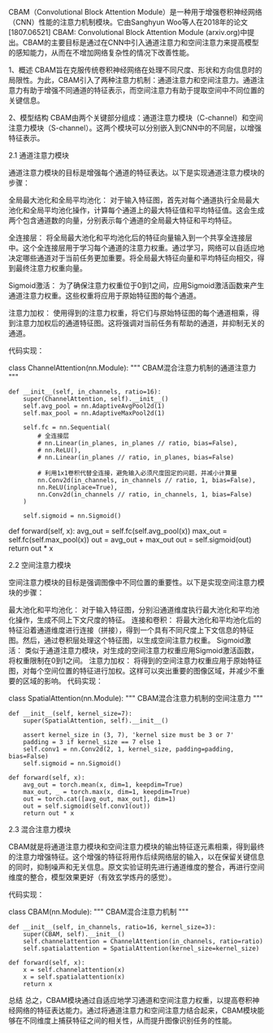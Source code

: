 CBAM（Convolutional Block Attention Module）是一种用于增强卷积神经网络（CNN）性能的注意力机制模块。它由Sanghyun Woo等人在2018年的论文[1807.06521] CBAM: Convolutional Block Attention Module (arxiv.org)中提出。CBAM的主要目标是通过在CNN中引入通道注意力和空间注意力来提高模型的感知能力，从而在不增加网络复杂性的情况下改善性能。

1、概述
CBAM旨在克服传统卷积神经网络在处理不同尺度、形状和方向信息时的局限性。为此，CBAM引入了两种注意力机制：通道注意力和空间注意力。通道注意力有助于增强不同通道的特征表示，而空间注意力有助于提取空间中不同位置的关键信息。

2、模型结构
CBAM由两个关键部分组成：通道注意力模块（C-channel）和空间注意力模块（S-channel）。这两个模块可以分别嵌入到CNN中的不同层，以增强特征表示。

2.1 通道注意力模块

通道注意力模块的目标是增强每个通道的特征表达。以下是实现通道注意力模块的步骤：

全局最大池化和全局平均池化： 对于输入特征图，首先对每个通道执行全局最大池化和全局平均池化操作，计算每个通道上的最大特征值和平均特征值。这会生成两个包含通道数的向量，分别表示每个通道的全局最大特征和平均特征。

全连接层： 将全局最大池化和平均池化后的特征向量输入到一个共享全连接层中。这个全连接层用于学习每个通道的注意力权重。通过学习，网络可以自适应地决定哪些通道对于当前任务更加重要。将全局最大特征向量和平均特征向相交，得到最终注意力权重向量。

Sigmoid激活： 为了确保注意力权重位于0到1之间，应用Sigmoid激活函数来产生通道注意力权重。这些权重将应用于原始特征图的每个通道。

注意力加权： 使用得到的注意力权重，将它们与原始特征图的每个通道相乘，得到注意力加权后的通道特征图。这将强调对当前任务有帮助的通道，并抑制无关的通道。

代码实现：

class ChannelAttention(nn.Module):
    """
    CBAM混合注意力机制的通道注意力
    """

    def __init__(self, in_channels, ratio=16):
        super(ChannelAttention, self).__init__()
        self.avg_pool = nn.AdaptiveAvgPool2d(1)
        self.max_pool = nn.AdaptiveMaxPool2d(1)

        self.fc = nn.Sequential(
            # 全连接层
            # nn.Linear(in_planes, in_planes // ratio, bias=False),
            # nn.ReLU(),
            # nn.Linear(in_planes // ratio, in_planes, bias=False)

            # 利用1x1卷积代替全连接，避免输入必须尺度固定的问题，并减小计算量
            nn.Conv2d(in_channels, in_channels // ratio, 1, bias=False),
            nn.ReLU(inplace=True),
            nn.Conv2d(in_channels // ratio, in_channels, 1, bias=False)
        )

        self.sigmoid = nn.Sigmoid()

   def forward(self, x):
       avg_out = self.fc(self.avg_pool(x))
       max_out = self.fc(self.max_pool(x))
       out = avg_out + max_out
       out = self.sigmoid(out)
       return out * x

2.2 空间注意力模块

空间注意力模块的目标是强调图像中不同位置的重要性。以下是实现空间注意力模块的步骤：

最大池化和平均池化： 对于输入特征图，分别沿通道维度执行最大池化和平均池化操作，生成不同上下文尺度的特征。
连接和卷积： 将最大池化和平均池化后的特征沿着通道维度进行连接（拼接），得到一个具有不同尺度上下文信息的特征图。然后，通过卷积层处理这个特征图，以生成空间注意力权重。
Sigmoid激活： 类似于通道注意力模块，对生成的空间注意力权重应用Sigmoid激活函数，将权重限制在0到1之间。
注意力加权： 将得到的空间注意力权重应用于原始特征图，对每个空间位置的特征进行加权。这样可以突出重要的图像区域，并减少不重要的区域的影响。
代码实现：

class SpatialAttention(nn.Module):
    """
    CBAM混合注意力机制的空间注意力
    """

    def __init__(self, kernel_size=7):
        super(SpatialAttention, self).__init__()

        assert kernel_size in (3, 7), 'kernel size must be 3 or 7'
        padding = 3 if kernel_size == 7 else 1
        self.conv1 = nn.Conv2d(2, 1, kernel_size, padding=padding, bias=False)
        self.sigmoid = nn.Sigmoid()

    def forward(self, x):
        avg_out = torch.mean(x, dim=1, keepdim=True)
        max_out, _ = torch.max(x, dim=1, keepdim=True)
        out = torch.cat([avg_out, max_out], dim=1)
        out = self.sigmoid(self.conv1(out))
        return out * x

2.3 混合注意力模块

CBAM就是将通道注意力模块和空间注意力模块的输出特征逐元素相乘，得到最终的注意力增强特征。这个增强的特征将用作后续网络层的输入，以在保留关键信息的同时，抑制噪声和无关信息。原文实验证明先进行通道维度的整合，再进行空间维度的整合，模型效果更好（有效玄学炼丹的感觉）。

代码实现：

class CBAM(nn.Module):
    """
    CBAM混合注意力机制
    """

    def __init__(self, in_channels, ratio=16, kernel_size=3):
        super(CBAM, self).__init__()
        self.channelattention = ChannelAttention(in_channels, ratio=ratio)
        self.spatialattention = SpatialAttention(kernel_size=kernel_size)

    def forward(self, x):
        x = self.channelattention(x)
        x = self.spatialattention(x)
        return x

总结
总之，CBAM模块通过自适应地学习通道和空间注意力权重，以提高卷积神经网络的特征表达能力。通过将通道注意力和空间注意力结合起来，CBAM模块能够在不同维度上捕获特征之间的相关性，从而提升图像识别任务的性能。
